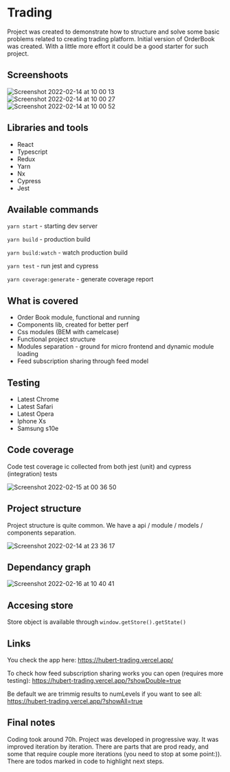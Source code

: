 # Trading

Project was created to demonstrate how to structure and solve some basic problems related to creating trading platform.
Initial version of OrderBook was created. With a little more effort it could be a good starter for such project.

## Screenshoots

![Screenshot 2022-02-14 at 10 00 13](https://user-images.githubusercontent.com/2132309/153832394-88cc68e0-91e8-4b67-81f9-dacd9a223c0b.png)
![Screenshot 2022-02-14 at 10 00 27](https://user-images.githubusercontent.com/2132309/153832403-04ecd702-6334-4e40-bc1e-e4203b3f75cb.png)
![Screenshot 2022-02-14 at 10 00 52](https://user-images.githubusercontent.com/2132309/153832410-a8242933-c9e6-4098-933c-39ea13016c24.png)

## Libraries and tools

-   React
-   Typescript
-   Redux
-   Yarn
-   Nx
-   Cypress
-   Jest

## Available commands

`yarn start` - starting dev server

`yarn build` - production build

`yarn build:watch` - watch production build

`yarn test` - run jest and cypress

`yarn coverage:generate` - generate coverage report

## What is covered

-   Order Book module, functional and running
-   Components lib, created for better perf
-   Css modules (BEM with camelcase)
-   Functional project structure
-   Modules separation - ground for micro frontend and dynamic module loading
-   Feed subscription sharing through feed model

## Testing

-   Latest Chrome
-   Latest Safari
-   Latest Opera
-   Iphone Xs
-   Samsung s10e

## Code coverage

Code test coverage ic collected from both jest (unit) and cypress (integration) tests

![Screenshot 2022-02-15 at 00 36 50](https://user-images.githubusercontent.com/2132309/153965304-8068ae67-6b6d-48ba-8005-57ada46e6f0e.png)

## Project structure

Project structure is quite common. We have a api / module / models / components separation.

![Screenshot 2022-02-14 at 23 36 17](https://user-images.githubusercontent.com/2132309/153958945-e3051f81-7417-4a1d-9659-63e637d3cb95.png)

## Dependancy graph

![Screenshot 2022-02-16 at 10 40 41](https://user-images.githubusercontent.com/2132309/154238078-3224d381-47c6-4dd1-b8fc-14a29b645223.png)

## Accesing store

Store object is available through `window.getStore().getState()`

## Links

You check the app here:
https://hubert-trading.vercel.app/

To check how feed subscription sharing works you can open (requires more testing):
https://hubert-trading.vercel.app/?showDouble=true

Be default we are trimmig results to numLevels if you want to see all:
https://hubert-trading.vercel.app/?showAll=true

## Final notes

Coding took around 70h. Project was developed in progressive way. It was improved iteration by iteration. There are parts that are prod ready, and some that require couple more iterations (you need to stop at some point:)). There are todos marked in code to highlight next steps.
